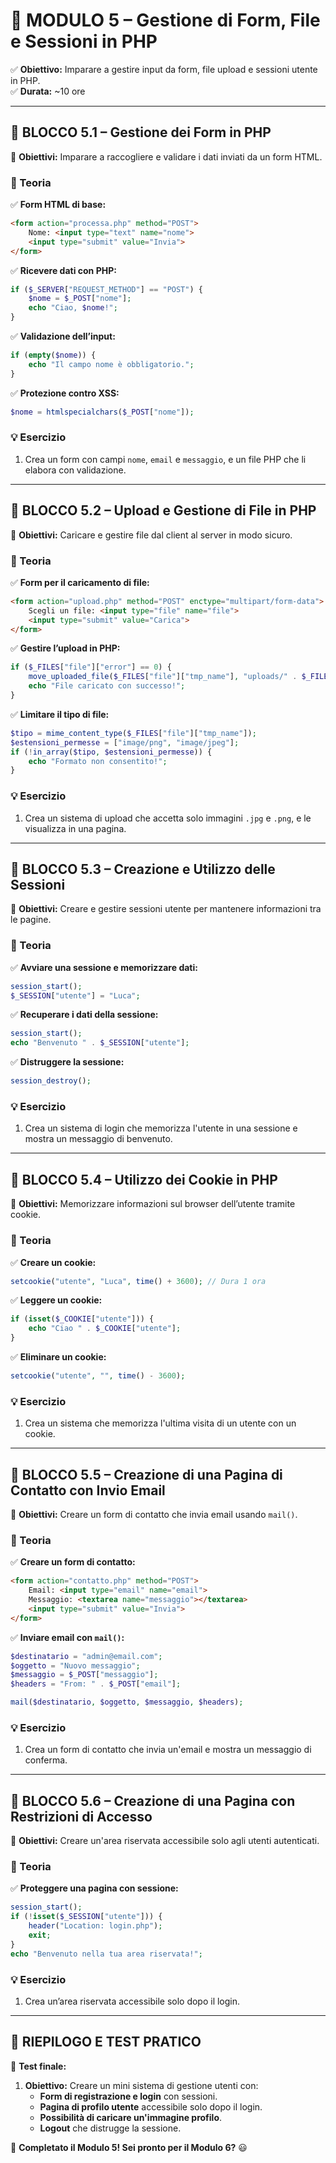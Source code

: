 # **📌 MODULO 5 – Gestione di Form, File e Sessioni in PHP**  
✅ **Obiettivo:** Imparare a gestire input da form, file upload e sessioni utente in PHP.  
✅ **Durata:** ~10 ore  

---

## **🔷 BLOCCO 5.1 – Gestione dei Form in PHP**  
📌 **Obiettivi:** Imparare a raccogliere e validare i dati inviati da un form HTML.  

### **📖 Teoria**  
✅ **Form HTML di base:**  
```html
<form action="processa.php" method="POST">
    Nome: <input type="text" name="nome">
    <input type="submit" value="Invia">
</form>
```
✅ **Ricevere dati con PHP:**  
```php
if ($_SERVER["REQUEST_METHOD"] == "POST") {
    $nome = $_POST["nome"];
    echo "Ciao, $nome!";
}
```
✅ **Validazione dell’input:**  
```php
if (empty($nome)) {
    echo "Il campo nome è obbligatorio.";
}
```
✅ **Protezione contro XSS:**  
```php
$nome = htmlspecialchars($_POST["nome"]);
```

### **💡 Esercizio**  
1. Crea un form con campi `nome`, `email` e `messaggio`, e un file PHP che li elabora con validazione.  

---

## **🔷 BLOCCO 5.2 – Upload e Gestione di File in PHP**  
📌 **Obiettivi:** Caricare e gestire file dal client al server in modo sicuro.  

### **📖 Teoria**  
✅ **Form per il caricamento di file:**  
```html
<form action="upload.php" method="POST" enctype="multipart/form-data">
    Scegli un file: <input type="file" name="file">
    <input type="submit" value="Carica">
</form>
```
✅ **Gestire l’upload in PHP:**  
```php
if ($_FILES["file"]["error"] == 0) {
    move_uploaded_file($_FILES["file"]["tmp_name"], "uploads/" . $_FILES["file"]["name"]);
    echo "File caricato con successo!";
}
```
✅ **Limitare il tipo di file:**  
```php
$tipo = mime_content_type($_FILES["file"]["tmp_name"]);
$estensioni_permesse = ["image/png", "image/jpeg"];
if (!in_array($tipo, $estensioni_permesse)) {
    echo "Formato non consentito!";
}
```

### **💡 Esercizio**  
1. Crea un sistema di upload che accetta solo immagini `.jpg` e `.png`, e le visualizza in una pagina.  

---

## **🔷 BLOCCO 5.3 – Creazione e Utilizzo delle Sessioni**  
📌 **Obiettivi:** Creare e gestire sessioni utente per mantenere informazioni tra le pagine.  

### **📖 Teoria**  
✅ **Avviare una sessione e memorizzare dati:**  
```php
session_start();
$_SESSION["utente"] = "Luca";
```
✅ **Recuperare i dati della sessione:**  
```php
session_start();
echo "Benvenuto " . $_SESSION["utente"];
```
✅ **Distruggere la sessione:**  
```php
session_destroy();
```

### **💡 Esercizio**  
1. Crea un sistema di login che memorizza l'utente in una sessione e mostra un messaggio di benvenuto.  

---

## **🔷 BLOCCO 5.4 – Utilizzo dei Cookie in PHP**  
📌 **Obiettivi:** Memorizzare informazioni sul browser dell’utente tramite cookie.  

### **📖 Teoria**  
✅ **Creare un cookie:**  
```php
setcookie("utente", "Luca", time() + 3600); // Dura 1 ora
```
✅ **Leggere un cookie:**  
```php
if (isset($_COOKIE["utente"])) {
    echo "Ciao " . $_COOKIE["utente"];
}
```
✅ **Eliminare un cookie:**  
```php
setcookie("utente", "", time() - 3600);
```

### **💡 Esercizio**  
1. Crea un sistema che memorizza l'ultima visita di un utente con un cookie.  

---

## **🔷 BLOCCO 5.5 – Creazione di una Pagina di Contatto con Invio Email**  
📌 **Obiettivi:** Creare un form di contatto che invia email usando `mail()`.  

### **📖 Teoria**  
✅ **Creare un form di contatto:**  
```html
<form action="contatto.php" method="POST">
    Email: <input type="email" name="email">
    Messaggio: <textarea name="messaggio"></textarea>
    <input type="submit" value="Invia">
</form>
```
✅ **Inviare email con `mail()`:**  
```php
$destinatario = "admin@email.com";
$oggetto = "Nuovo messaggio";
$messaggio = $_POST["messaggio"];
$headers = "From: " . $_POST["email"];

mail($destinatario, $oggetto, $messaggio, $headers);
```

### **💡 Esercizio**  
1. Crea un form di contatto che invia un'email e mostra un messaggio di conferma.  

---

## **🔷 BLOCCO 5.6 – Creazione di una Pagina con Restrizioni di Accesso**  
📌 **Obiettivi:** Creare un'area riservata accessibile solo agli utenti autenticati.  

### **📖 Teoria**  
✅ **Proteggere una pagina con sessione:**  
```php
session_start();
if (!isset($_SESSION["utente"])) {
    header("Location: login.php");
    exit;
}
echo "Benvenuto nella tua area riservata!";
```

### **💡 Esercizio**  
1. Crea un’area riservata accessibile solo dopo il login.  

---

## **🎯 RIEPILOGO E TEST PRATICO**  
📌 **Test finale:**  
1. **Obiettivo:** Creare un mini sistema di gestione utenti con:  
   - **Form di registrazione e login** con sessioni.  
   - **Pagina di profilo utente** accessibile solo dopo il login.  
   - **Possibilità di caricare un'immagine profilo**.  
   - **Logout** che distrugge la sessione.  

🚀 **Completato il Modulo 5! Sei pronto per il Modulo 6?** 😃